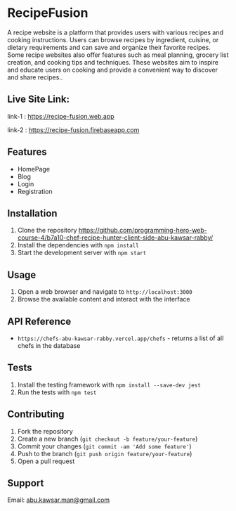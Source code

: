 # RecipeFusion

A recipe website is a platform that provides users with various recipes and cooking instructions. Users can browse recipes by ingredient, cuisine, or dietary requirements and can save and organize their favorite recipes. Some recipe websites also offer features such as meal planning, grocery list creation, and cooking tips and techniques. These websites aim to inspire and educate users on cooking and provide a convenient way to discover and share recipes..

## Live Site Link:
link-1 : https://recipe-fusion.web.app

link-2 : https://recipe-fusion.firebaseapp.com

## Features

- HomePage
- Blog
- Login 
- Registration 

  

## Installation

1. Clone the repository https://github.com/programming-hero-web-course-4/b7a10-chef-recipe-hunter-client-side-abu-kawsar-rabby/
2. Install the dependencies with `npm install`
3. Start the development server with `npm start`

## Usage

1. Open a web browser and navigate to `http://localhost:3000`
2. Browse the available content and interact with the interface

## API Reference


- `https://chefs-abu-kawsar-rabby.vercel.app/chefs` - returns a list of all chefs in the database

## Tests

1. Install the testing framework with `npm install --save-dev jest`
2. Run the tests with `npm test`

## Contributing

1. Fork the repository
2. Create a new branch (`git checkout -b feature/your-feature`)
3. Commit your changes (`git commit -am 'Add some feature'`)
4. Push to the branch (`git push origin feature/your-feature`)
5. Open a pull request


## Support

Email: abu.kawsar.man@gmail.com



